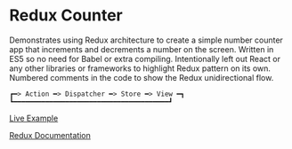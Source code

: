 # Redux Counter

Demonstrates using Redux architecture to create a simple number counter app that increments and decrements a number on the screen. Written in ES5 so no need for Babel or extra compiling. Intentionally left out React or any other libraries or frameworks to highlight Redux pattern on its own. Numbered comments in the code to show the Redux unidirectional flow.

    ┏━> Action ━> Dispatcher ━> Store ━> View ━┓
    ┗━━━━━━━━━━━━━━━━━━━━━━━━━━━━━━━━━━━━━━━┛

[Live Example](https://jongrover.github.io/redux-es5-counter/)

[Redux Documentation](http://redux.js.org/)
